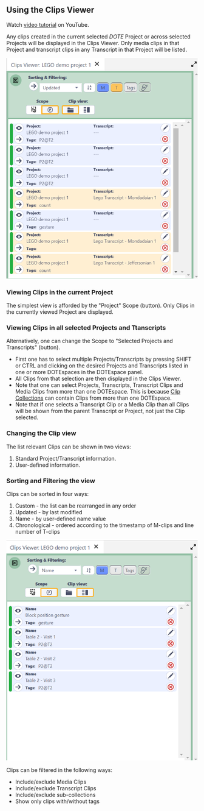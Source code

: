 ## Using the Clips Viewer

Watch [video tutorial](https://www.youtube.com/watch?v=V2u4gEvL2aM) on YouTube.

Any clips created in the current selected _DOTE_ Project or across selected Projects will be displayed in the Clips Viewer.
Only media clips in that Project and transcript clips in any Transcript in that Project will be listed.

[![Clips Viewer](images/clips/clips-viewer.png)](images/clips/clips-viewer.png)

### Viewing Clips in the current Project

The simplest view is afforded by the "Project" Scope (button).
Only Clips in the currently viewed Project are displayed.

### Viewing Clips in all selected Projects and Ttanscripts

Alternatively, one can change the Scope to "Selected Projects and Transcripts" (button).

- First one has to select multiple Projects/Transcripts by pressing SHIFT or CTRL and clicking on the desired Projects and Transcripts listed in one or more DOTEspaces in the DOTEspace panel.
- All Clips from that selection are then displayed in the Clips Viewer.
- Note that one can select Projects, Transcripts, Transcript Clips and Media Clips from more than one DOTEspace.
This is because [Clip Collections](clip-collections.md) can contain Clips from more than one DOTEspace.
- Note that if one selects a Transcript Clip or a Media Clip than all Clips will be shown from the parent Transcript or Project, not just the Clip selected.

### Changing the Clip view

The list relevant Clips can be shown in two views:

1. Standard Project/Transcript information.
2. User-defined information.

### Sorting and Filtering the view

Clips can be sorted in four ways:

1. Custom - the list can be rearranged in any order
2. Updated - by last modified
3. Name - by user-defined name value
4. Chronological - ordered according to the timestamp of M-clips and line number of T-clips

[![Clips Viewer 2](images/clips/clips-viewer2.png)](images/clips/clips-viewer2.png)

Clips can be filtered in the following ways:

- Include/exclude Media Clips
- Include/exclude Transcript Clips
- Include/exclude sub-collections
- Show only clips with/without tags
